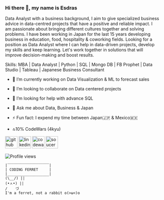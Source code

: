 ### Hi there 👋, my name is Esdras
Data Analyst with a business background, I aim to give specialized business advice in data-centred projects that have a positive and reliable impact. I am passionate about bringing different cultures together and solving problems. I have been working in Japan for the last 15 years developing business in education, food, hospitality & coworking fields. Looking for a position as Data Analyst where I can help in data-driven projects, develop my skills and keep learning. Let's work together in solutions that will improve decision-making and boost results.

Skills: MBA | Data Analyst | Python | SQL | Mongo DB | FB Prophet | Data Studio | Tableau | Japanese Business Consultant

- 🔭 I’m currently working on Data Visualization & ML  to forecast sales 

- 👯 I’m looking to collaborate on Data centered projects 

- 🤔 I’m looking for help with advance SQL 

- 💬 Ask me about Data, Business & Japan 

- ⚡ Fun fact: I expend my time between Japan🇯🇵  & Mexico🇲🇽 

- 🔝10% CodeWars (4kyu)  

  

[<img src='https://cdn.jsdelivr.net/npm/simple-icons@3.0.1/icons/github.svg' alt='github' height='40'>](https://github.com/EsdrasGrau)  [<img src='https://cdn.jsdelivr.net/npm/simple-icons@3.0.1/icons/linkedin.svg' alt='linkedin' height='40'>](https://www.linkedin.com/in/esdras-campos//) [<img src='https://www.codewars.com/assets/logos/logo-glyph-36-red-583450fbf586726c570cfd610c94b8f631abfd89d5c4996b4c821a770ca498f9.png' alt='codewars' height='40'>](https://www.codewars.com/users/EsdrasGrau) [<img src='https://sourcerer.io/icons/logo-sharing.svg' alt='soucerer' height='40'>](https://sourcerer.io/esdrasgrau)  

![Profile views](https://gpvc.arturio.dev/EsdrasGrau)  

```
|‾‾‾‾‾‾‾‾‾‾‾‾‾‾‾‾‾‾‾|
| CODING FERRET     |
|___________________|
(\__/) ||
(•ㅅ•) ||
/ 　 づ
I'm a ferret, not a rabbit o(>ω<)o
```

